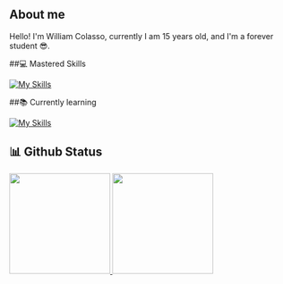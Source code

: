 ## About me
Hello! I'm William Colasso, currently I am 15 years old, and I'm a forever student 😎.

##💻 Mastered Skills

[![My Skills](https://skillicons.dev/icons?i=vscode,discord,github,ps,ai,svg&theme=dark)](https://skillicons.dev)


##📚 Currently learning

 [![My Skills](https://skillicons.dev/icons?i=arch,arduino,css,js,html,git&theme=dark)](https://skillicons.dev)



## 📊 Github Status

<table>
 <a href="https://github.com/William-Colasso">
  <img height="180em" src="https://github-readme-stats.vercel.app/api?username=William-Colasso&show_icons=true&theme=tokyonight&include_all_commits=true&count_private=true"/>
  <img height="180em" src="https://github-readme-stats.vercel.app/api/top-langs/?username=William-Colasso&layout=compact&langs_count=6&theme=tokyonight"/>
</table>
